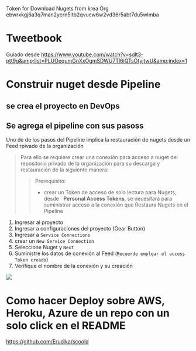 Token for Download Nugets from krea Org
ebwrxkgj6a3q7man2ycrn5itb2qvuew6w2vd36r5abt7du5wlmba


# Tweetbook
Guiado desde https://www.youtube.com/watch?v=sdlt3-ptt9g&amp;list=PLUOequmGnXxOgmSDWU7Tl6iQTsOtyjtwU&amp;index=1

# Construir nuget desde Pipeline

## se crea el proyecto en DevOps
## Se agrega el pipeline con sus pasoss

Uno de de los pasos del Pipeline implica la restauración de nugets desde un Feed rpivado de la organización

> Para ello se requiere crear una conexión para acceso a nuget del repositorio privado de la organización para su descarga y restauración
de la siguiente manera:
>> Prerequisito:
>> * crear un Token de acceso de solo lectura para Nugets, desde ` **Personal Access Tokens**, se necesitará para suministrar acceso a la conexión que Restaura Nugets en el Pipeline

1. Ingresar al proyecto
2. Ingresar a configuraciones del proyecto (Gear Button) 
3. Ingresar a `Service Connections`
4. crear un `New Service Connection`
5. Seleccione Nuget y `Next`
6. Suministre los datos de conexión al Feed (`Recuerde emplear el access Token creado`)
7. Verifique el nombre de la conexión y su creación

![](https://media.giphy.com/media/fVmWSAklgAglqm9aGB/giphy.gif)

# Como hacer Deploy sobre AWS, Heroku, Azure de un repo con un solo click en el README
https://github.com/Erudika/scoold
